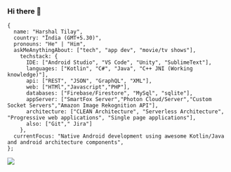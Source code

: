 ### Hi there 👋

    {
      name: "Harshal Tilay",
      country: "Ïndia (GMT+5.30)",
      pronouns: "He" | "Him",
      askMeAnythingAbout: ["tech", "app dev", "movie/tv shows"],
        techstack: {
          IDE: ["Android Studio", "VS Code", "Unity", "SublimeText"],
          languages: ["Kotlin", "C#", "Java", "C++ JNI (Working knowledge)"],        
          api: ["REST", "JSON", "GraphQL", "XML"],        
          web: ["HTMl","Javascript","PHP"],
          databases: ["Firebase/Firestore", "MySql", "sqlite"],        
          appServer: ["SmartFox Server","Photon Cloud/Server","Custom Socket Servers","Amazon Image Rekognition API"],
          architecture: ["CLEAN Architecture", "Serverless Architecture", "Progressive web applications", "Single page applications"],
          also: ["Git"," Jira"]
        },    
      currentFocus: "Native Android development using awesome Kotlin/Java and android architecture components",
    };

![](https://komarev.com/ghpvc/?username=harshaltilay&color=orange)



<!--
**harshaltilay/harshaltilay** is a ✨ _special_ ✨ repository because its `README.md` (this file) appears on your GitHub profile.

Here are some ideas to get you started:

- 🔭 I’m currently working on ...
- 🌱 I’m currently learning ...
- 👯 I’m looking to collaborate on ...
- 🤔 I’m looking for help with ...
- 💬 Ask me about ...
- 📫 How to reach me: ...
- 😄 Pronouns: ...
- ⚡ Fun fact: ...
-->

